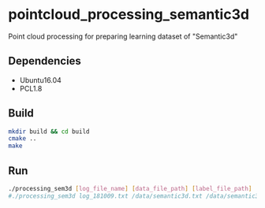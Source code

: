 # pointcloud_processing_semantic3d
Point cloud processing for preparing learning dataset of "Semantic3d"

## Dependencies
* Ubuntu16.04
* PCL1.8

## Build

```bash
mkdir build && cd build
cmake ..
make
```

## Run
```bash
./processing_sem3d [log_file_name] [data_file_path] [label_file_path]
#./processing_sem3d log_181009.txt /data/semantic3d.txt /data/semantic3d.labels

```
